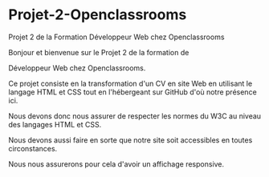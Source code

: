 # Projet-2-Openclassrooms
Projet 2 de la Formation Développeur Web chez Openclassrooms

Bonjour et bienvenue sur le Projet 2 de la formation de

Développeur Web chez Openclassrooms.


Ce projet consiste en la transformation d'un CV en site Web en utilisant le langage HTML et CSS tout en l'hébergeant sur GitHub d'où notre présence ici.

Nous devons donc nous assurer de respecter les normes du W3C au niveau des langages HTML et CSS.

Nous devons aussi faire en sorte que notre site soit accessibles en toutes circonstances.

 
Nous nous assurerons pour cela d'avoir un affichage responsive.
